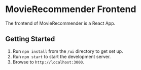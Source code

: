 # MovieRecommender Frontend
The frontend of MovieRecommender is a React App.

## Getting Started
1. Run `npm install` from the `/ui` directory to get set up.
1. Run `npm start` to start the development server.
1. Browse to `http://localhost:3000`.